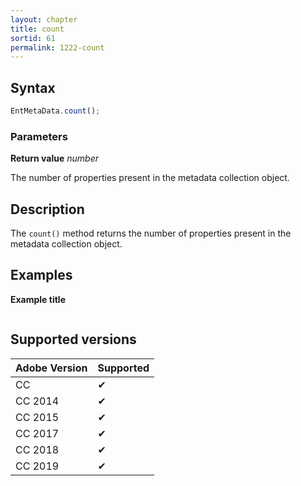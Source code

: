 ```yaml
---
layout: chapter
title: count
sortid: 61
permalink: 1222-count
---
```

## Syntax

```javascript
EntMetaData.count();
```

### Parameters

**Return value** *number*

The number of properties present in the metadata collection object.

## Description

The `count()` method returns the number of properties present in the metadata collection object.

## Examples

**Example title**

```javascript
```

## Supported versions

| Adobe Version | Supported |
|---------------|---------|
| CC            | ✔       |
| CC 2014       | ✔       |
| CC 2015       | ✔       |
| CC 2017       | ✔       |
| CC 2018       | ✔       |
| CC 2019       | ✔       |